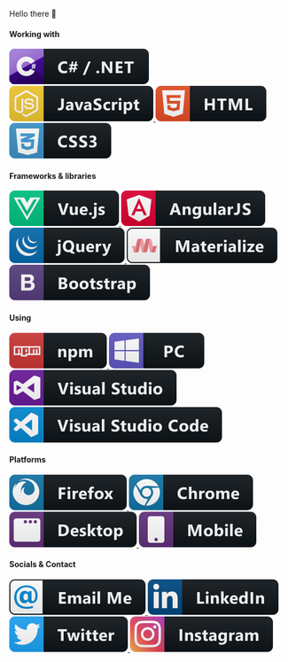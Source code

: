 Hello there 👋

<h4>Working with</h4>
<p>
  <a href="#" style="cursor:default">
    <img src="https://github.com/MikeCodesDotNET/ColoredBadges/raw/master/svg/dev/languages/csharp_dotnet.svg" style="max-width: 100%;">
  </a>
  <a href="#" style="cursor:default">
    <img src="https://github.com/MikeCodesDotNET/ColoredBadges/raw/master/svg/dev/languages/js.svg" alt="js" style="max-width: 100%;">
  </a>
  <a href="#" style="cursor:default">
    <img src="https://github.com/MikeCodesDotNET/ColoredBadges/raw/master/svg/dev/languages/html.svg" style="max-width: 100%;">
  </a>
  <a href="#" style="cursor:default">
    <img src="https://github.com/MikeCodesDotNET/ColoredBadges/raw/master/svg/dev/languages/css3.svg" style="max-width: 100%;">
  </a>
</p>

<h4>Frameworks & libraries</h4>
<p>
  <a href="#" style="cursor:default">
    <img src="https://github.com/MikeCodesDotNET/ColoredBadges/raw/master/svg/dev/frameworks/vue.svg" alt="vue" style="max-width: 100%;">
  </a>
  <a href="#" style="cursor:default">
    <img src="https://github.com/MikeCodesDotNET/ColoredBadges/raw/master/svg/dev/frameworks/angular.svg" style="max-width: 100%;">
  </a>
  <a href="#" style="cursor:default">
    <img src="https://github.com/MikeCodesDotNET/ColoredBadges/raw/master/svg/dev/frameworks/jquery.svg" alt="jquery" style="max-width: 100%;">
  </a>
  <a href="#" style="cursor:default">
    <img src="https://github.com/MikeCodesDotNET/ColoredBadges/raw/master/svg/dev/frameworks/materialize.svg" alt="materialize" style="max-width: 100%;">
  </a>
  <a href="#" style="cursor:default">
    <img src="https://github.com/MikeCodesDotNET/ColoredBadges/raw/master/svg/dev/frameworks/bootstrap.svg" alt="bootstrap" style="max-width: 100%;">
  </a>
</p>

<h4>Using</h4>
<p>
  <a href="#" style="cursor:default">
    <img src="https://github.com/MikeCodesDotNET/ColoredBadges/raw/master/svg/dev/services/npm.svg" alt="npm" style="max-width: 100%;">
  </a>
  <a href="#" style="cursor:default">
    <img src="https://github.com/MikeCodesDotNET/ColoredBadges/raw/master/svg/devices/pc.svg" alt="pc" style="max-width: 100%;">
  </a>
  <a href="#" style="cursor:default">
    <img src="https://github.com/MikeCodesDotNET/ColoredBadges/raw/master/svg/dev/tools/visualstudio.svg" style="max-width: 100%;">
  </a>
  <a href="#" style="cursor:default">
    <img src="https://github.com/MikeCodesDotNET/ColoredBadges/raw/master/svg/dev/tools/visualstudio_code.svg" style="max-width: 100%;">
  </a>
</p>

<h4>Platforms</h4>
<p>
  <a href="#" style="cursor:default">
    <img src="https://github.com/MikeCodesDotNET/ColoredBadges/raw/master/svg/dev/misc/firefox.svg" alt="firefox" style="max-width: 100%;">
  </a>
  <a href="#" style="cursor:default">
    <img src="https://github.com/MikeCodesDotNET/ColoredBadges/raw/master/svg/dev/misc/chrome.svg" alt="chrome" style="max-width: 100%;">
  </a>
  <a href="#" style="cursor:default">
    <img src="https://github.com/MikeCodesDotNET/ColoredBadges/raw/master/svg/dev/misc/desktop.svg" alt="desktop" style="max-width: 100%;">
  </a>
  <a href="#" style="cursor:default">
    <img src="https://github.com/MikeCodesDotNET/ColoredBadges/raw/master/svg/dev/misc/mobile.svg" alt="mobile" style="max-width: 100%;">
  </a>
</p>

<h4>Socials & Contact</h4>
<p>
  <a href="mailto:lucasgimenez2007@gmail.com" target="_blank" rel="noopener noreferrer">
    <img src="https://github.com/MikeCodesDotNET/ColoredBadges/raw/master/svg/social/email_me.svg" alt="email_me" style="max-width: 100%;">
  </a>
  <a href="https://www.linkedin.com/in/lucas-gimenez-76a712221" target="_blank" rel="noopener noreferrer">
    <img src="https://github.com/MikeCodesDotNET/ColoredBadges/raw/master/svg/social/linkedin.svg" alt="linkedin" style="max-width: 100%;">
  </a>
  <a href="https://twitter.com/lgimenez_code" target="_blank" rel="noopener noreferrer">
    <img src="https://github.com/MikeCodesDotNET/ColoredBadges/raw/master/svg/social/twitter.svg" alt="twitter" style="max-width: 100%;">
  </a>
  <a href="https://www.instagram.com/lgimenez.code/" target="_blank" rel="noopener noreferrer">
    <img src="https://github.com/MikeCodesDotNET/ColoredBadges/raw/master/svg/social/instagram.svg" alt="instagram" style="max-width: 100%;">
  </a>  
</p>
